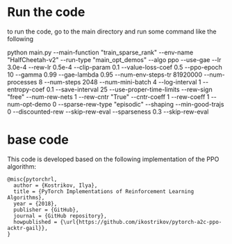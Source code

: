 # Run the code
to run the code, go to the main directory and run some command like the following

python main.py --main-function "train_sparse_rank"  --env-name "HalfCheetah-v2" --run-type "main_opt_demos" --algo ppo --use-gae --lr 3.0e-4 --rew-lr 0.5e-4 --clip-param 0.1 --value-loss-coef 0.5 --ppo-epoch 10 --gamma 0.99 --gae-lambda 0.95 --num-env-steps-tr 81920000 --num-processes 8 --num-steps 2048 --num-mini-batch 4 --log-interval 1 --entropy-coef 0.1 --save-interval 25  --use-proper-time-limits --rew-sign "free" --num-rew-nets 1 --rew-cntr "True" --cntr-coeff 1 --rew-coeff 1  --num-opt-demo 0 --sparse-rew-type "episodic" --shaping  --min-good-trajs 0 --discounted-rew --skip-rew-eval --sparseness 0.3 --skip-rew-eval

# base code

This code is developed based on the following implementation of the PPO algorithm:

    @misc{pytorchrl,
      author = {Kostrikov, Ilya},
      title = {PyTorch Implementations of Reinforcement Learning Algorithms},
      year = {2018},
      publisher = {GitHub},
      journal = {GitHub repository},
      howpublished = {\url{https://github.com/ikostrikov/pytorch-a2c-ppo-acktr-gail}},
    }


    